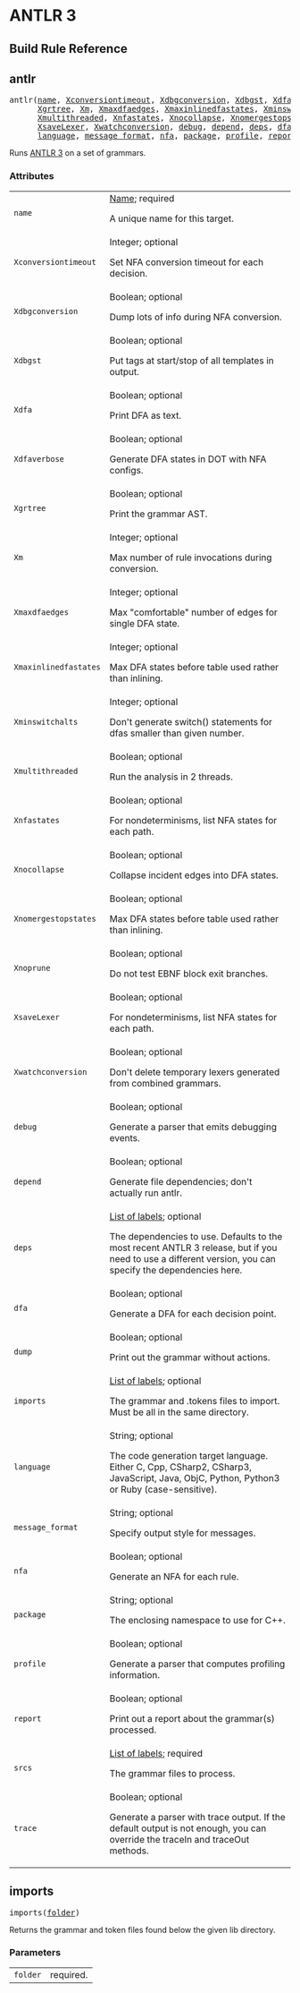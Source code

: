 # ANTLR 3

## Build Rule Reference

[](ANTLR3START)
<!-- Generated with Stardoc: http://skydoc.bazel.build -->

<a name="#antlr"></a>

## antlr

<pre>
antlr(<a href="#antlr-name">name</a>, <a href="#antlr-Xconversiontimeout">Xconversiontimeout</a>, <a href="#antlr-Xdbgconversion">Xdbgconversion</a>, <a href="#antlr-Xdbgst">Xdbgst</a>, <a href="#antlr-Xdfa">Xdfa</a>, <a href="#antlr-Xdfaverbose">Xdfaverbose</a>,
      <a href="#antlr-Xgrtree">Xgrtree</a>, <a href="#antlr-Xm">Xm</a>, <a href="#antlr-Xmaxdfaedges">Xmaxdfaedges</a>, <a href="#antlr-Xmaxinlinedfastates">Xmaxinlinedfastates</a>, <a href="#antlr-Xminswitchalts">Xminswitchalts</a>,
      <a href="#antlr-Xmultithreaded">Xmultithreaded</a>, <a href="#antlr-Xnfastates">Xnfastates</a>, <a href="#antlr-Xnocollapse">Xnocollapse</a>, <a href="#antlr-Xnomergestopstates">Xnomergestopstates</a>, <a href="#antlr-Xnoprune">Xnoprune</a>,
      <a href="#antlr-XsaveLexer">XsaveLexer</a>, <a href="#antlr-Xwatchconversion">Xwatchconversion</a>, <a href="#antlr-debug">debug</a>, <a href="#antlr-depend">depend</a>, <a href="#antlr-deps">deps</a>, <a href="#antlr-dfa">dfa</a>, <a href="#antlr-dump">dump</a>, <a href="#antlr-imports">imports</a>,
      <a href="#antlr-language">language</a>, <a href="#antlr-message_format">message_format</a>, <a href="#antlr-nfa">nfa</a>, <a href="#antlr-package">package</a>, <a href="#antlr-profile">profile</a>, <a href="#antlr-report">report</a>, <a href="#antlr-srcs">srcs</a>, <a href="#antlr-trace">trace</a>)
</pre>

Runs [ANTLR 3](https://www.antlr3.org//) on a set of grammars.

### Attributes

<table class="params-table">
  <colgroup>
    <col class="col-param" />
    <col class="col-description" />
  </colgroup>
  <tbody>
    <tr id="antlr-name">
      <td><code>name</code></td>
      <td>
        <a href="https://bazel.build/docs/build-ref.html#name">Name</a>; required
        <p>
          A unique name for this target.
        </p>
      </td>
    </tr>
    <tr id="antlr-Xconversiontimeout">
      <td><code>Xconversiontimeout</code></td>
      <td>
        Integer; optional
        <p>
          Set NFA conversion timeout for each decision.
        </p>
      </td>
    </tr>
    <tr id="antlr-Xdbgconversion">
      <td><code>Xdbgconversion</code></td>
      <td>
        Boolean; optional
        <p>
          Dump lots of info during NFA conversion.
        </p>
      </td>
    </tr>
    <tr id="antlr-Xdbgst">
      <td><code>Xdbgst</code></td>
      <td>
        Boolean; optional
        <p>
          Put tags at start/stop of all templates in output.
        </p>
      </td>
    </tr>
    <tr id="antlr-Xdfa">
      <td><code>Xdfa</code></td>
      <td>
        Boolean; optional
        <p>
          Print DFA as text.
        </p>
      </td>
    </tr>
    <tr id="antlr-Xdfaverbose">
      <td><code>Xdfaverbose</code></td>
      <td>
        Boolean; optional
        <p>
          Generate DFA states in DOT with NFA configs.
        </p>
      </td>
    </tr>
    <tr id="antlr-Xgrtree">
      <td><code>Xgrtree</code></td>
      <td>
        Boolean; optional
        <p>
          Print the grammar AST.
        </p>
      </td>
    </tr>
    <tr id="antlr-Xm">
      <td><code>Xm</code></td>
      <td>
        Integer; optional
        <p>
          Max number of rule invocations during conversion.
        </p>
      </td>
    </tr>
    <tr id="antlr-Xmaxdfaedges">
      <td><code>Xmaxdfaedges</code></td>
      <td>
        Integer; optional
        <p>
          Max &quot;comfortable&quot; number of edges for single DFA state.
        </p>
      </td>
    </tr>
    <tr id="antlr-Xmaxinlinedfastates">
      <td><code>Xmaxinlinedfastates</code></td>
      <td>
        Integer; optional
        <p>
          Max DFA states before table used rather than inlining.
        </p>
      </td>
    </tr>
    <tr id="antlr-Xminswitchalts">
      <td><code>Xminswitchalts</code></td>
      <td>
        Integer; optional
        <p>
          Don't generate switch() statements for dfas smaller than given number.
        </p>
      </td>
    </tr>
    <tr id="antlr-Xmultithreaded">
      <td><code>Xmultithreaded</code></td>
      <td>
        Boolean; optional
        <p>
          Run the analysis in 2 threads.
        </p>
      </td>
    </tr>
    <tr id="antlr-Xnfastates">
      <td><code>Xnfastates</code></td>
      <td>
        Boolean; optional
        <p>
          For nondeterminisms, list NFA states for each path.
        </p>
      </td>
    </tr>
    <tr id="antlr-Xnocollapse">
      <td><code>Xnocollapse</code></td>
      <td>
        Boolean; optional
        <p>
          Collapse incident edges into DFA states.
        </p>
      </td>
    </tr>
    <tr id="antlr-Xnomergestopstates">
      <td><code>Xnomergestopstates</code></td>
      <td>
        Boolean; optional
        <p>
          Max DFA states before table used rather than inlining.
        </p>
      </td>
    </tr>
    <tr id="antlr-Xnoprune">
      <td><code>Xnoprune</code></td>
      <td>
        Boolean; optional
        <p>
          Do not test EBNF block exit branches.
        </p>
      </td>
    </tr>
    <tr id="antlr-XsaveLexer">
      <td><code>XsaveLexer</code></td>
      <td>
        Boolean; optional
        <p>
          For nondeterminisms, list NFA states for each path.
        </p>
      </td>
    </tr>
    <tr id="antlr-Xwatchconversion">
      <td><code>Xwatchconversion</code></td>
      <td>
        Boolean; optional
        <p>
          Don't delete temporary lexers generated from combined grammars.
        </p>
      </td>
    </tr>
    <tr id="antlr-debug">
      <td><code>debug</code></td>
      <td>
        Boolean; optional
        <p>
          Generate a parser that emits debugging events.
        </p>
      </td>
    </tr>
    <tr id="antlr-depend">
      <td><code>depend</code></td>
      <td>
        Boolean; optional
        <p>
          Generate file dependencies; don't actually run antlr.
        </p>
      </td>
    </tr>
    <tr id="antlr-deps">
      <td><code>deps</code></td>
      <td>
        <a href="https://bazel.build/docs/build-ref.html#labels">List of labels</a>; optional
        <p>
          The dependencies to use. Defaults to the most recent ANTLR 3 release,
but if you need to use a different version, you can specify the
dependencies here.
        </p>
      </td>
    </tr>
    <tr id="antlr-dfa">
      <td><code>dfa</code></td>
      <td>
        Boolean; optional
        <p>
          Generate a DFA for each decision point.
        </p>
      </td>
    </tr>
    <tr id="antlr-dump">
      <td><code>dump</code></td>
      <td>
        Boolean; optional
        <p>
          Print out the grammar without actions.
        </p>
      </td>
    </tr>
    <tr id="antlr-imports">
      <td><code>imports</code></td>
      <td>
        <a href="https://bazel.build/docs/build-ref.html#labels">List of labels</a>; optional
        <p>
          The grammar and .tokens files to import. Must be all in the same directory.
        </p>
      </td>
    </tr>
    <tr id="antlr-language">
      <td><code>language</code></td>
      <td>
        String; optional
        <p>
          The code generation target language. Either C, Cpp, CSharp2, CSharp3, JavaScript, Java, ObjC, Python, Python3 or Ruby (case-sensitive).
        </p>
      </td>
    </tr>
    <tr id="antlr-message_format">
      <td><code>message_format</code></td>
      <td>
        String; optional
        <p>
          Specify output style for messages.
        </p>
      </td>
    </tr>
    <tr id="antlr-nfa">
      <td><code>nfa</code></td>
      <td>
        Boolean; optional
        <p>
          Generate an NFA for each rule.
        </p>
      </td>
    </tr>
    <tr id="antlr-package">
      <td><code>package</code></td>
      <td>
        String; optional
        <p>
          The enclosing namespace to use for C++.
        </p>
      </td>
    </tr>
    <tr id="antlr-profile">
      <td><code>profile</code></td>
      <td>
        Boolean; optional
        <p>
          Generate a parser that computes profiling information.
        </p>
      </td>
    </tr>
    <tr id="antlr-report">
      <td><code>report</code></td>
      <td>
        Boolean; optional
        <p>
          Print out a report about the grammar(s) processed.
        </p>
      </td>
    </tr>
    <tr id="antlr-srcs">
      <td><code>srcs</code></td>
      <td>
        <a href="https://bazel.build/docs/build-ref.html#labels">List of labels</a>; required
        <p>
          The grammar files to process.
        </p>
      </td>
    </tr>
    <tr id="antlr-trace">
      <td><code>trace</code></td>
      <td>
        Boolean; optional
        <p>
          Generate a parser with trace output. If the default output is not enough, you can override the traceIn and traceOut methods.
        </p>
      </td>
    </tr>
  </tbody>
</table>


<a name="#imports"></a>

## imports

<pre>
imports(<a href="#imports-folder">folder</a>)
</pre>

 Returns the grammar and token files found below the given lib directory. 

### Parameters

<table class="params-table">
  <colgroup>
    <col class="col-param" />
    <col class="col-description" />
  </colgroup>
  <tbody>
    <tr id="imports-folder">
      <td><code>folder</code></td>
      <td>
        required.
      </td>
    </tr>
  </tbody>
</table>




[](ANTLR3END)
